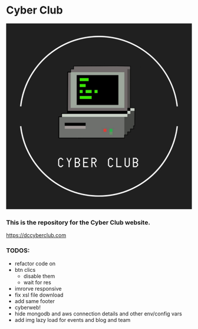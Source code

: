 # Cyber Club

![Screenshot](img/other/logo.png)

### This is the repository for the Cyber Club website.

https://dccyberclub.com

### TODOS:

- refactor code on
- btn clics
    - disable them
    - wait for res
- imrorve responsive
- fix xsl file download
- add same footer
- cyberweb!
- hide mongodb and aws connection details and other env/config vars
- add img lazy load for events and blog and team

